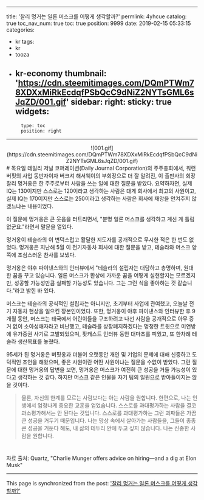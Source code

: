 
---
title: '찰리 멍거는 일론 머스크를 어떻게 생각할까?'
permlink: 4yhcue
catalog: true
toc_nav_num: true
toc: true
position: 9999
date: 2019-02-15 05:33:15
categories:
- kr
tags:
- kr
- tooza
- kr-economy
thumbnail: 'https://cdn.steemitimages.com/DQmPTWm78XDXxMiRkEcdqfPSbQcC9dNiZ2NYTsGML6sJqZD/001.gif'
sidebar:
    right:
        sticky: true
widgets:
    -
        type: toc
        position: right
---


<center>
![001.gif](https://cdn.steemitimages.com/DQmPTWm78XDXxMiRkEcdqfPSbQcC9dNiZ2NYTsGML6sJqZD/001.gif)
</center>
#
목요일 데일리 저널 코퍼레이션(Daily Journal Corporation)의 주주총회에서, 워런 버핏의 사업 동반자이자 버크셔 해서웨이의 부회장으로 더 잘 알려진, 이 출판사의 회장 찰리 멍거옹은 한 주주로부터 사람을 쓰는 일에 대한 질문을 받았다. 요약하자면, 실제 IQ는 130이지만 스스로는 120이라고 생각하는 사람은 대게 회사에서 최고의 사원이고, 실제 IQ는 170이지만 스스로는 250이라고 생각하는 사람은 회사에 재앙을 안겨주지 않겠느냐는 내용이었다. 

 이 질문에 멍거옹은 큰 웃음을 터트리면서, "분명 일론 머스크를 생각하고 계신 게 틀림없군요."라면서 말문을 열었다. 

 멍거옹이 테슬라의 이 변덕스럽고 활달한 지도자를 공개적으로 무시한 적은 한 번도 없었다. 멍거옹은 지난해 5월 이 전기자동차 회사에 대한 질문을 받고, 테슬라와 머스크 양쪽에 조심스러운 찬사를 보냈다. 

 멍거옹은 야후 파이낸스와의 인터뷰에서 "테슬라의 설립자는 대담하고 총명하며, 원대한 꿈을 꾸고 있습니다. 일론 머스크가 환상에 가까운 꿈을 어떻게 실현할지는 모르겠지만, 성공할 가능성만큼 실패할 가능성도 있습니다. 그는 그런 식을 좋아하는 것 같습니다."라고 밝힌 바 있다. 

 머스크는 테슬라의 공식적인 설립자는 아니지만, 초기부터 사업에 관여했고, 오늘날 전기 자동차 현상을 일으킨 장본인이었다. 또한, 멍거옹이 야후 파이낸스와 인터뷰한 후 9개월 동안, 머스크는 태국에서 어린이들을 구조하려고 나선 사람을 공개적으로 아무 증거 없이 소아성애자라고 비난했고, 테슬라를 상장폐지하겠다는 멍청한 트윗으로 미연방에 유가증권 사기로 고발되었으며, 팟캐스트 인터뷰 동안 대마초를 피웠고, 또 한차례 테슬라 생산목표를 놓쳤다.

 95세가 된 멍거옹은 버핏옹과 더불어 오랫동안 개인 및 기업의 문제에 대해 신중하고 도덕적인 조언을 해왔으며, 좋은 사원이란 어떤 사원이냐는 질문을 수없이 받았다. 그런 질문에 대한 멍거옹의 답변을 보면, 멍거옹은 머스크가 여전히 큰 성공을 거둘 가능성이 있다고 생각하는 것 같다. 하지만 머스크 같은 인물을 자기 팀의 일원으로 받아들이지는 않을 것이다.

>물론, 자신의 한계를 모르는 사람보다는 아는 사람을 원합니다. 한편으로, 나는 인생에서 엄청나게 중요한 교훈을 얻었습니다. 스스로를 과대평가하는 사람을 결코 과소평가해서는 안 된다는 것입니다. 스스로를 과대평가하는 그런 괴짜들은 가끔 큰 성공을 거두기 때문입니다. 나는 망상 속에서 살아가는 사람들을, 그들이 종종 큰 성공을 거둔다 해도, 내 삶의 테두리 안에 두고 싶지 않습니다. 나는 신중한 사람을 원합니다.
#
자료 출처: Quartz, "Charlie Munger offers advice on hiring—and a dig at Elon Musk"

- - -

This page is synchronized from the post: ['찰리 멍거는 일론 머스크를 어떻게 생각할까?'](https://steemit.com/@pius.pius/4yhcue)
